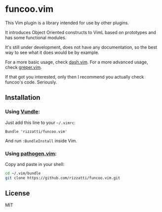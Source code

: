 # funcoo.vim

This Vim plugin is a library intended for use by other plugins.

It introduces Object Oriented constructs to VimL based on prototypes
and has some functional modules.

It's still under development, does not have any documentation, so the
best way to see what it does would be by example.

For a more basic usage, check [dash.vim][dash].
For a more advanced usage, check [greper.vim][greper].

If that got you interested, only then I recommend you actually check
funcoo's code. Seriously.

## Installation

### Using [Vundle][vundle]:

Just add this line to your `~/.vimrc`:

```vim
Bundle 'rizzatti/funcoo.vim'
```

And run `:BundleInstall` inside Vim.

### Using [pathogen.vim][pathogen]:

Copy and paste in your shell:

```bash
cd ~/.vim/bundle
git clone https://github.com/rizzatti/funcoo.vim.git
```

## License

MIT

[dash]: https://github.com/rizzatti/dash.vim
[greper]: https://github.com/rizzatti/greper.vim
[pathogen]: https://github.com/tpope/vim-pathogen
[vundle]: https://github.com/gmarik/vundle
